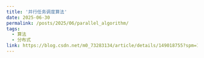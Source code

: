```yaml
---
title: '并行任务调度算法'
date: 2025-06-30
permalink: /posts/2025/06/parallel_algorithm/
tags:
  - 算法
  - 分布式
link: https://blog.csdn.net/m0_73283134/article/details/149018755?spm=1001.2014.3001.5501
---
```


